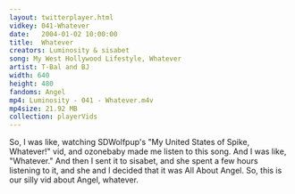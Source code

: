```yaml
---
layout: twitterplayer.html
vidkey: 041-Whatever
date:   2004-01-02 10:00:00
title:  Whatever
creators: Luminosity & sisabet
song: My West Hollywood Lifestyle, Whatever
artist: T-Bal and BJ
width: 640
height: 480
fandoms: Angel
mp4: Luminosity - 041 - Whatever.m4v
mp4size: 21.92 MB
collection: playerVids
---
```


  <div>
  So, I was like, watching SDWolfpup's &quot;My United States of Spike, Whatever!&quot; vid, and ozonebaby made me listen to this song. And I was like, &quot;Whatever.&quot; And then I sent it to sisabet, and she spent a few hours listening to it, and she and I decided that it was All About Angel. So, this is our silly vid about Angel, whatever.
  </div>
  